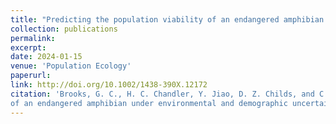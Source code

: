 ```yaml
---
title: "Predicting the population viability of an endangered amphibian under environmental and demographic uncertainty"
collection: publications
permalink: 
excerpt:
date: 2024-01-15
venue: 'Population Ecology'
paperurl:
link: http://doi.org/10.1002/1438-390X.12172
citation: 'Brooks, G. C., H. C. Chandler, Y. Jiao, D. Z. Childs, and C. A. Haas. 2024. Predicting the population viability
of an endangered amphibian under environmental and demographic uncertainty. <i>Population Ecology</i> 66:184-195'
---
```

